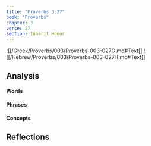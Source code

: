 ```yaml
---
title: "Proverbs 3:27"
book: "Proverbs"
chapter: 3
verse: 27
section: Inherit Honor
---
```

![[/Greek/Proverbs/003/Proverbs-003-027G.md#Text]]
![[/Hebrew/Proverbs/003/Proverbs-003-027H.md#Text]]

## Analysis

#### Words

#### Phrases

#### Concepts

## Reflections
